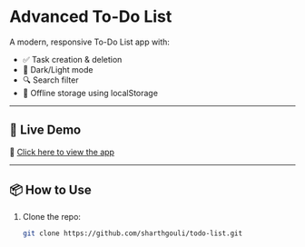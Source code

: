 # Advanced To-Do List

A modern, responsive To-Do List app with:

- ✅ Task creation & deletion  
- 🌙 Dark/Light mode  
- 🔍 Search filter  
- 💾 Offline storage using localStorage  

---

## 🚀 Live Demo  
🔗 [Click here to view the app]( https://sharthgouli.github.io/todo-list/)  

---

## 📦 How to Use

1. Clone the repo:
   ```bash
   git clone https://github.com/sharthgouli/todo-list.git
